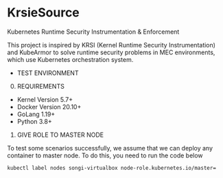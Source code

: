 # KrsieSource
Kubernetes Runtime Security Instrumentation &amp; Enforcement

This project is inspired by KRSI (Kernel Runtime Security Instrumentation) and KubeArmor to solve runtime security problems in MEC environments, which use Kubernetes orchestration system.


* TEST ENVIRONMENT

0. REQUIREMENTS
 - Kernel Version 5.7+
 - Docker Version 20.10+
 - GoLang 1.19+
 - Python 3.8+

1. GIVE ROLE TO MASTER NODE

To test some scenarios successfully, we assume that we can deploy any container to master node. To do this, you need to run the code below

```
kubectl label nodes songi-virtualbox node-role.kubernetes.io/master=
```
